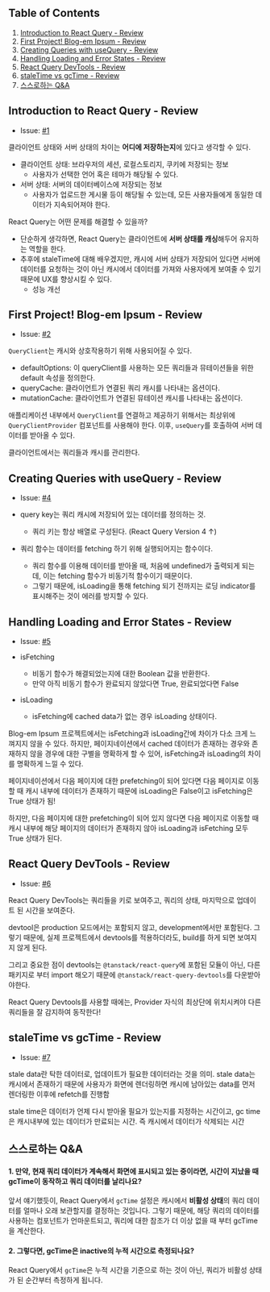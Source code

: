## Table of Contents

1. [Introduction to React Query - Review](#introduction-to-react-query---review)
2. [First Project! Blog-em Ipsum - Review](#first-project-blog-em-ipsum---review)
3. [Creating Queries with useQuery - Review](#creating-queries-with-usequery---review)
4. [Handling Loading and Error States - Review](#handling-loading-and-error-states---review)
5. [React Query DevTools - Review](#react-query-devtools---review)
6. [staleTime vs gcTime - Review](#staletime-vs-gctime---review)
7. [스스로하는 Q&A](#스스로하는-qa)

## Introduction to React Query - Review

- Issue: [#1](https://github.com/BangDori/react-query-course/issues/1)

클라이언트 상태와 서버 상태의 차이는 **어디에 저장하는지**에 있다고 생각할 수 있다.

- 클라이언트 상태: 브라우저의 세션, 로컬스토리지, 쿠키에 저장되는 정보
  - 사용자가 선택한 언어 혹은 테마가 해당될 수 있다.
- 서버 상태: 서버의 데이터베이스에 저장되는 정보
  - 사용자가 업로드한 게시물 등이 해당될 수 있는데, 모든 사용자들에게 동일한 데이터가 지속되어져야 한다.

React Query는 어떤 문제를 해결할 수 있을까?

- 단순하게 생각하면, React Query는 클라이언트에 **서버 상태를 캐싱**해두어 유지하는 역할을 한다.
- 추후에 staleTime에 대해 배우겠지만, 캐시에 서버 상태가 저장되어 있다면 서버에 데이터를 요청하는 것이 아닌 캐시에서 데이터를 가져와 사용자에게 보여줄 수 있기 때문에 UX를 향상시킬 수 있다.
  - 성능 개선

## First Project! Blog-em Ipsum - Review

- Issue: [#2](https://github.com/BangDori/react-query-course/issues/2)

`QueryClient`는 캐시와 상호작용하기 위해 사용되어질 수 있다.

- defaultOptions: 이 queryClient를 사용하는 모든 쿼리들과 뮤테이션들을 위한 default 속성을 정의한다.
- queryCache: 클라이언트가 연결된 쿼리 캐시를 나타내는 옵션이다.
- mutationCache: 클라이언트가 연결된 뮤테이션 캐시를 나타내는 옵션이다.

애플리케이션 내부에서 `QueryClient`를 연결하고 제공하기 위해서는 최상위에 `QueryClientProvider` 컴포넌트를 사용해야 한다. 이후, `useQuery`를 호출하여 서버 데이터를 받아올 수 있다.

클라이언트에서는 쿼리들과 캐시를 관리한다.

## Creating Queries with useQuery - Review

- Issue: [#4](https://github.com/BangDori/react-query-course/issues/4)

- query key는 쿼리 캐시에 저장되어 있는 데이터를 정의하는 것.
  - 쿼리 키는 항상 배열로 구성된다. (React Query Version 4 ↑)
- 쿼리 함수는 데이터를 fetching 하기 위해 실행되어지는 함수이다.
  - 쿼리 함수를 이용해 데이터를 받아올 때, 처음에 undefined가 출력되게 되는데, 이는 fetching 함수가 비동기적 함수이기 때문이다.
  - 그렇기 때문에, isLoading을 통해 fetching 되기 전까지는 로딩 indicator를 표시해주는 것이 에러를 방지할 수 있다.

## Handling Loading and Error States - Review

- Issue: [#5](https://github.com/BangDori/react-query-course/issues/5)

- isFetching
  - 비동기 함수가 해결되었는지에 대한 Boolean 값을 반환한다.
  - 만약 아직 비동기 함수가 완료되지 않았다면 True, 완료되었다면 False
- isLoading
  - isFetching에 cached data가 없는 경우 isLoading 상태이다.

Blog-em Ipsum 프로젝트에서는 isFetching과 isLoading간에 차이가 다소 크게 느껴지지 않을 수 있다. 하지만, 페이지네이션에서 cached 데이터가 존재하는 경우와 존재하지 않을 경우에 대한 구별을 명확하게 할 수 있어, isFetching과 isLoading의 차이를 명확하게 느낄 수 있다.

페이지네이션에서 다음 페이지에 대한 prefetching이 되어 있다면 다음 페이지로 이동할 때 캐시 내부에 데이터가 존재하기 때문에 isLoading은 False이고 isFetching은 True 상태가 됨!

하지만, 다음 페이지에 대한 prefetching이 되어 있지 않다면 다음 페이지로 이동할 때 캐시 내부에 해당 페이지의 데이터가 존재하지 않아 isLoading과 isFetching 모두 True 상태가 된다.

## React Query DevTools - Review

- Issue: [#6](https://github.com/BangDori/react-query-course/issues/6)

React Query DevTools는 쿼리들을 키로 보여주고, 쿼리의 상태, 마지막으로 업데이트 된 시간을 보여준다.

devtool은 production 모드에서는 포함되지 않고, development에서만 포함된다. 그렇기 때문에, 실제 프로젝트에서 devtools를 적용하더라도, build를 하게 되면 보여지지 않게 된다.

그리고 중요한 점이 devtools는 `@tanstack/react-query`에 포함된 모듈이 아닌, 다른 패키지로 부터 import 해오기 때문에 `@tanstack/react-query-devtools`를 다운받아야한다.

React Query Devtools를 사용할 때에는, Provider 자식의 최상단에 위치시켜야 다른 쿼리들을 잘 감지하여 동작한다!

## staleTime vs gcTime - Review

- Issue: [#7](https://github.com/BangDori/react-query-course/issues/7)

stale data란 탁한 데이터로, 업데이트가 필요한 데이터라는 것을 의미. stale data는 캐시에서 존재하기 때문에 사용자가 화면에 렌더링하면 캐시에 남아있는 data를 먼저 렌더링한 이후에 refetch를 진행함

stale time은 데이터가 언제 다시 받아올 필요가 있는지를 지정하는 시간이고, gc time은 캐시내부에 있는 데이터가 만료되는 시간. 즉 캐시에서 데이터가 삭제되는 시간

## 스스로하는 Q&A

#### 1. 만약, 현재 쿼리 데이터가 계속해서 화면에 표시되고 있는 중이라면, 시간이 지났을 때 gcTime이 동작하고 쿼리 데이터를 날리나요?

앞서 얘기했듯이, React Query에서 `gcTime` 설정은 캐시에서 **비활성 상태**의 쿼리 데이터를 얼마나 오래 보관할지를 결정하는 것입니다. 그렇기 때문에, 해당 쿼리의 데이터를 사용하는 컴포넌트가 언마운트되고, 쿼리에 대한 참조가 더 이상 없을 때 부터 gcTime을 계산한다.

#### 2. 그렇다면, gcTime은 inactive의 누적 시간으로 측정되나요?

React Query에서 `gcTime`은 누적 시간을 기준으로 하는 것이 아닌, 쿼리가 비활성 상태가 된 순간부터 측정하게 됩니다.
